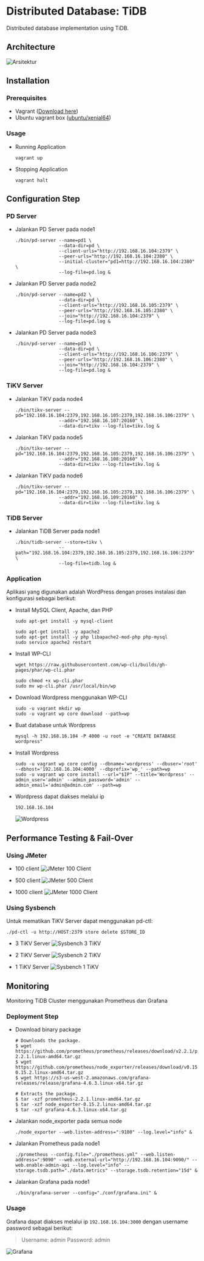 # Distributed Database: TiDB
Distributed database implementation using TiDB.

## Architecture

![Arsitektur](docs/arsitektur.jpg)

## Installation

### Prerequisites

- Vagrant ([Download here](https://www.vagrantup.com/))
- Ubuntu vagrant box ([ubuntu/xenial64](https://app.vagrantup.com/ubuntu/boxes/xenial64))

### Usage

- Running Application

    ```
    vagrant up
    ```

- Stopping Application

    ```
    vagrant halt
    ```

## Configuration Step

### PD Server
- Jalankan PD Server pada node1
    ```
    ./bin/pd-server --name=pd1 \
                    --data-dir=pd \
                    --client-urls="http://192.168.16.104:2379" \
                    --peer-urls="http://192.168.16.104:2380" \
                    --initial-cluster="pd1=http://192.168.16.104:2380" \
                    --log-file=pd.log &
    ```

- Jalankan PD Server pada node2
    ```
    ./bin/pd-server --name=pd2 \
                    --data-dir=pd \
                    --client-urls="http://192.168.16.105:2379" \
                    --peer-urls="http://192.168.16.105:2380" \
                    --join="http://192.168.16.104:2379" \
                    --log-file=pd.log &
    ```

- Jalankan PD Server pada node3
    ```
    ./bin/pd-server --name=pd3 \
                    --data-dir=pd \
                    --client-urls="http://192.168.16.106:2379" \
                    --peer-urls="http://192.168.16.106:2380" \
                    --join="http://192.168.16.104:2379" \
                    --log-file=pd.log &
    ```

### TiKV Server
- Jalankan TiKV pada node4
    ```
    ./bin/tikv-server --pd="192.168.16.104:2379,192.168.16.105:2379,192.168.16.106:2379" \
                    --addr="192.168.16.107:20160" \
                    --data-dir=tikv --log-file=tikv.log &
    ```

- Jalankan TiKV pada node5
    ```
    ./bin/tikv-server --pd="192.168.16.104:2379,192.168.16.105:2379,192.168.16.106:2379" \
                    --addr="192.168.16.108:20160" \
                    --data-dir=tikv --log-file=tikv.log &
    ```

- Jalankan TiKV pada node6
    ```
    ./bin/tikv-server --pd="192.168.16.104:2379,192.168.16.105:2379,192.168.16.106:2379" \
                    --addr="192.168.16.109:20160" \
                    --data-dir=tikv --log-file=tikv.log &
    ```

### TiDB Server
- Jalankan TiDB Server pada node1
    ```
    ./bin/tidb-server --store=tikv \
                    --path="192.168.16.104:2379,192.168.16.105:2379,192.168.16.106:2379" \
                    --log-file=tidb.log &
    ```


### Application

Aplikasi yang digunakan adalah WordPress dengan proses instalasi dan konfigurasi sebagai berikut:

- Install MySQL Client, Apache, dan PHP
    ```
    sudo apt-get install -y mysql-client

    sudo apt-get install -y apache2
    sudo apt-get install -y php libapache2-mod-php php-mysql
    sudo service apache2 restart
    ```
- Install WP-CLI
    ```
    wget https://raw.githubusercontent.com/wp-cli/builds/gh-pages/phar/wp-cli.phar

    sudo chmod +x wp-cli.phar
    sudo mv wp-cli.phar /usr/local/bin/wp
    ```
- Download Wordpress menggunakan WP-CLI
    ```
    sudo -u vagrant mkdir wp
    sudo -u vagrant wp core download --path=wp
    ```
- Buat database untuk Wordpress
    ```
    mysql -h 192.168.16.104 -P 4000 -u root -e "CREATE DATABASE wordpress"
    ```
- Install Wordpress
    ```
    sudo -u vagrant wp core config --dbname='wordpress' --dbuser='root' --dbhost='192.168.16.104:4000' --dbprefix='wp_' --path=wp
    sudo -u vagrant wp core install --url="$IP" --title='Wordpress' --admin_user='admin' --admin_password='admin' --admin_email='admin@admin.com' --path=wp
    ```

- Wordpress dapat diakses melalui ip
    ```
    192.168.16.104
    ```

    ![Wordpress](docs/wp.png)

## Performance Testing & Fail-Over

### Using JMeter

- 100 client
    ![JMeter 100 Client](docs/jmeter_100.png)

- 500 client
    ![JMeter 500 Client](docs/jmeter_500.png)

- 1000 client
    ![JMeter 1000 Client](docs/jmeter_1000.png)

### Using Sysbench

Untuk mematikan TiKV Server dapat menggunakan pd-ctl:

    ./pd-ctl -u http://HOST:2379 store delete $STORE_ID

- 3 TiKV Server
    ![Sysbench 3 TiKV](docs/3tikv.png)

- 2 TiKV Server
    ![Sysbench 2 TiKV](docs/2tikv.png)

- 1 TiKV Server
    ![Sysbench 1 TiKV](docs/1tikv.png)


## Monitoring

Monitoring TiDB Cluster menggunakan Prometheus dan Grafana

### Deployment Step

- Download binary package
    ```
    # Downloads the package.
    $ wget https://github.com/prometheus/prometheus/releases/download/v2.2.1/prometheus-2.2.1.linux-amd64.tar.gz
    $ wget https://github.com/prometheus/node_exporter/releases/download/v0.15.2/node_exporter-0.15.2.linux-amd64.tar.gz
    $ wget https://s3-us-west-2.amazonaws.com/grafana-releases/release/grafana-4.6.3.linux-x64.tar.gz

    # Extracts the package.
    $ tar -xzf prometheus-2.2.1.linux-amd64.tar.gz
    $ tar -xzf node_exporter-0.15.2.linux-amd64.tar.gz
    $ tar -xzf grafana-4.6.3.linux-x64.tar.gz
    ```

- Jalankan node_exporter pada semua node
    ```
    ./node_exporter --web.listen-address=":9100" --log.level="info" &
    ```

- Jalankan Prometheus pada node1
    ```
    ./prometheus --config.file="./prometheus.yml" --web.listen-address=":9090" --web.external-url="http://192.168.16.104:9090/" --web.enable-admin-api --log.level="info" --storage.tsdb.path="./data.metrics" --storage.tsdb.retention="15d" &
    ```

- Jalankan Grafana pada node1
    ```
    ./bin/grafana-server --config="./conf/grafana.ini" &
    ```

### Usage

Grafana dapat diakses melalui ip `192.168.16.104:3000` dengan username password sebagai berikut:

> Username: admin
> Password: admin

![Grafana](docs/grafana.png)